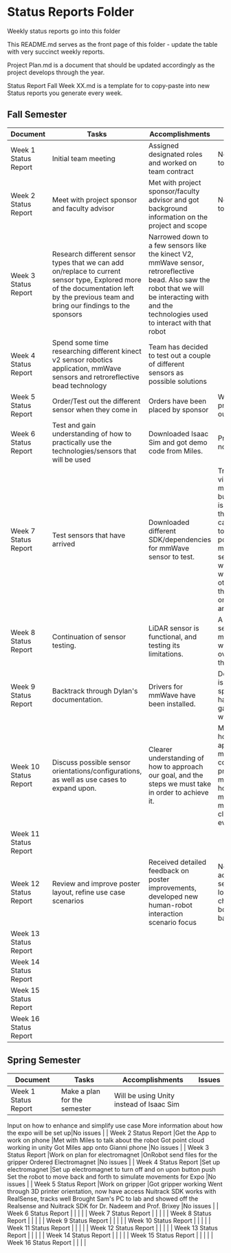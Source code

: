 # Status Reports Folder

Weekly status reports go into this folder

This README.md serves as the front page of this folder - update the table with very succinct weekly reports.

Project Plan.md is a document that should be updated accordingly as the project develops through the year.

Status Report Fall Week XX.md is a template for to copy-paste into new Status reports you generate every week.

## Fall Semester

| Document | Tasks | Accomplishments | Issues |
|---|---|---|---|
| Week 1 Status Report | Initial team meeting | Assigned designated roles and worked on team contract | No problems to report! |
| Week 2 Status Report | Meet with project sponsor and faculty advisor| Met with project sponsor/faculty advisor and got background information on the project and scope | No problems to report! |
| Week 3 Status Report | Research different sensor types that we can add on/replace to current sensor type, Explored more of the documentation left by the previous team and bring our findings to the sponsors | Narrowed down to a few sensors like the kinect V2, mmWave sensor, retroreflective bead. Also saw the robot that we will be interacting with and the technologies used to interact with that robot | |
| Week 4 Status Report | Spend some time researching different kinect v2 sensor robotics application, mmWave sensors and retroreflective bead technology | Team has decided to test out a couple of different sensors as possible solutions | |
| Week 5 Status Report | Order/Test out the different sensor when they come in | Orders have been placed by sponsor | Waiting on product to test out |
| Week 6 Status Report | Test and gain understanding of how to practically use the technologies/sensors that will be used| Downloaded Isaac Sim and got demo code from Miles. | Product has not arrived |
| Week 7 Status Report | Test sensors that have arrived | Downloaded different SDK/dependencies for mmWave sensor to test. | Tried to visualize mmWave data but ran into an issue where the visualizer can't connect to the COM ports of the mmWave sensor. And we are still waiting on the other sensors that was ordered to arrive. |
| Week 8 Status Report | Continuation of sensor testing. | LiDAR sensor is functional, and testing its limitations. | A little trouble setting up mmWave, Sam will be taking over setup for this sensor. |
| Week 9 Status Report | Backtrack through Dylan's documentation. | Drivers for mmWave have been installed. | Documentation is a little sparse, will have to fill in gaps along the way. |
| Week 10 Status Report | Discuss possible sensor orientations/configurations, as well as use cases to expand upon. | Clearer understanding of how to approach our goal, and the steps we must take in order to achieve it. | Misdirection of how to approach making sensor configuration prior to meeting, however meeting with mentors cleared everything up. |
| Week 11 Status Report | | | |
| Week 12 Status Report | Review and improve poster layout, refine use case scenarios | Received detailed feedback on poster improvements, developed new human-robot interaction scenario focus | Need to address robot self-localization challenges and boolean logic backup plans |
| Week 13 Status Report | | | |
| Week 14 Status Report | | | |
| Week 15 Status Report | | | |
| Week 16 Status Report | | | |

## Spring Semester

| Document | Tasks | Accomplishments| Issues |
|---|---|---|---|
| Week 1 Status Report |Make a plan for the semester | Will be using Unity instead of Isaac Sim
Input on how to enhance and simplify use case
More information about how the expo will be set up|No issues |
| Week 2 Status Report |Get the App to work on phone |Met with Miles to talk about the robot
Got point cloud working in unity
Got Miles app onto Gianni phone |No issues |
| Week 3 Status Report |Work on plan for electromagnet |OnRobot send files for the gripper
Ordered Electromagnet |No issues |
| Week 4 Status Report |Set up electromagnet |Set up electromagnet to turn off and on upon button push
Set the robot to move back and forth to simulate movements for Expo |No issues |
| Week 5 Status Report |Work on gripper |Got gripper working
Went through 3D printer orientation, now have access
Nuitrack SDK works with RealSense, tracks well
Brought Sam's PC to lab and showed off the Realsense and Nuitrack SDK for Dr. Nadeem and Prof. Brixey |No issues |
| Week 6 Status Report | | | |
| Week 7 Status Report | | | |
| Week 8 Status Report | | | |
| Week 9 Status Report | | | |
| Week 10 Status Report | | | |
| Week 11 Status Report | | | |
| Week 12 Status Report | | | |
| Week 13 Status Report | | | |
| Week 14 Status Report | | | |
| Week 15 Status Report | | | |
| Week 16 Status Report | | | |
